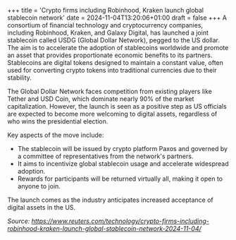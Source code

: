 +++
title = 'Crypto firms including Robinhood, Kraken launch global stablecoin network'
date = 2024-11-04T13:20:06+01:00
draft = false
+++
A consortium of financial technology and cryptocurrency companies, including Robinhood, Kraken, and Galaxy Digital, has launched a joint stablecoin called USDG (Global Dollar Network), pegged to the US dollar. The aim is to accelerate the adoption of stablecoins worldwide and promote an asset that provides proportionate economic benefits to its partners. Stablecoins are digital tokens designed to maintain a constant value, often used for converting crypto tokens into traditional currencies due to their stability.

The Global Dollar Network faces competition from existing players like Tether and USD Coin, which dominate nearly 90% of the market capitalization. However, the launch is seen as a positive step as US officials are expected to become more welcoming to digital assets, regardless of who wins the presidential election.

Key aspects of the move include:

* The stablecoin will be issued by crypto platform Paxos and governed by a committee of representatives from the network's partners.
* It aims to incentivize global stablecoin usage and accelerate widespread adoption.
* Rewards for participants will be returned virtually all, making it open to anyone to join.

The launch comes as the industry anticipates increased acceptance of digital assets in the US.

*Source: https://www.reuters.com/technology/crypto-firms-including-robinhood-kraken-launch-global-stablecoin-network-2024-11-04/*